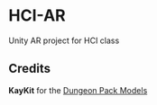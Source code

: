 # HCI-AR
Unity AR project for HCI class

## Credits
**KayKit** for the [Dungeon Pack Models](https://kaylousberg.itch.io/kaykit-dungeon)